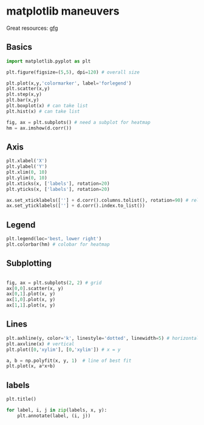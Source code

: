 # matplotlib maneuvers

Great resources: [gfg](https://www.geeksforgeeks.org/matplotlib-practice-exercise-and-solutions/)

## Basics
```python
import matplotlib.pyplot as plt

plt.figure(figsize=(5,5), dpi=120) # overall size

plt.plot(x,y,'colormarker', label='forlegend')
plt.scatter(x,y)
plt.step(x,y)
plt.bar(x,y)
plt.boxplot(x) # can take list
plt.hist(x) # can take list

fig, ax = plt.subplots() # need a subplot for heatmap
hm = ax.imshow(d.corr())
```

## Axis
```python
plt.xlabel('X')
plt.ylabel('Y')
plt.xlim(0, 10)
plt.ylim(0, 10)
plt.xticks(x, ['labels'], rotation=20)
plt.yticks(x, ['labels'], rotation=20)

ax.set_xticklabels([''] + d.corr().columns.tolist(), rotation=90) # relabel for heatmaps
ax.set_yticklabels([''] + d.corr().index.to_list())
```

## Legend
```python
plt.legend(loc='best, lower right')
plt.colorbar(hm) # colobar for heatmap
```

## Subplotting
```python

fig, ax = plt.subplots(2, 2) # grid
ax[0,0].scatter(x, y)
ax[0,1].plot(x, y)
ax[1,0].plot(x, y)
ax[1,1].plot(x, y)
```

## Lines
```python
plt.axhline(y, color='k', linestyle='dotted', linewidth=5) # horizontal
plt.axvline(x) # vertical
plt.plot([0,'xylim'], [0,'xylim']) # x = y

a, b = np.polyfit(x, y, 1)  # line of best fit
plt.plot(x, a*x+b)
```

## labels
```python
plt.title()

for label, i, j in zip(labels, x, y):
    plt.annotate(label, (i, j))
```
